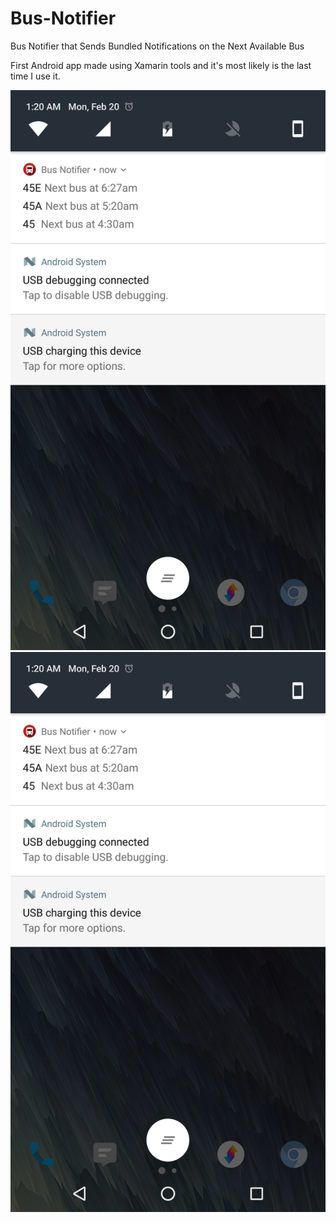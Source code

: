 # Bus-Notifier
Bus Notifier that Sends Bundled Notifications on the Next Available Bus

First Android app made using Xamarin tools and it's most likely is the last time I use it.

![alt tag](https://github.com/TroyFernandes/Bus-Notifier/blob/master/Bus%20Notifier/sample/showcase.png)
<img src="https://github.com/TroyFernandes/Bus-Notifier/blob/master/Bus%20Notifier/sample/showcase.png" width="600">
